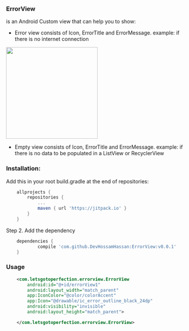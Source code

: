 ### ErrorView
is an Android Custom view that can help you to show:
* Error view
consists of Icon, ErrorTitle and ErrorMessage. example: if there is no internet connection
<img width=250 src="https://raw.github.com/DevHossamHassan/ErrorView/master/art/device-2017-12-03-024906.png">

* Empty view
consists of Icon, ErrorTitle and ErrorMessage. example: if there is no data to be populated in a ListView or RecyclerView


### Installation:
Add this in your root build.gradle at the end of repositories:
```gradle
	allprojects {
		repositories {
			...
			maven { url 'https://jitpack.io' }
		}
	}
```

Step 2. Add the dependency
```gradle
	dependencies {
	        compile 'com.github.DevHossamHassan:ErrorView:v0.0.1'
	}
```

### Usage
```xml
    <com.letsgotoperfection.errorview.ErrorView
        android:id="@+id/errorView1"
        android:layout_width="match_parent"
        app:IconColor="@color/colorAccent"
        app:Icon="@drawable/ic_error_outline_black_24dp"
        android:visibility="invisible"
        android:layout_height="match_parent">

    </com.letsgotoperfection.errorview.ErrorView>
```